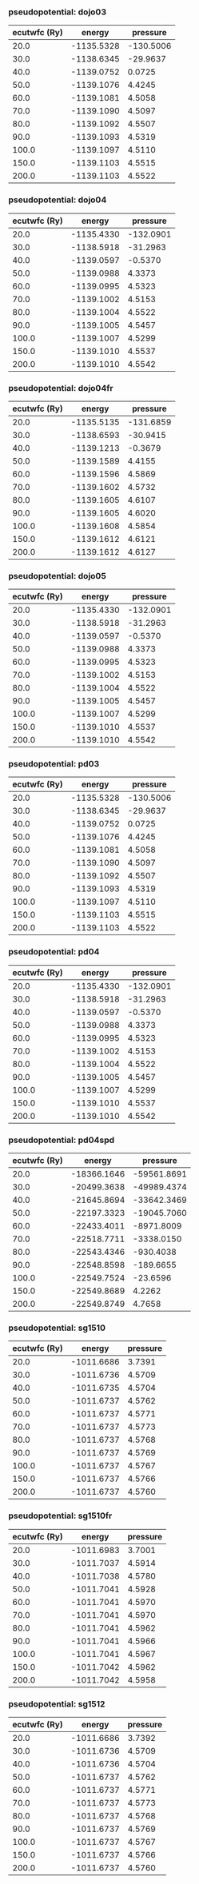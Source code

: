 ### pseudopotential: dojo03
| ecutwfc (Ry) | energy | pressure | 
| --- | --- | --- | 
| 20.0 | -1135.5328| -130.5006|
| 30.0 | -1138.6345| -29.9637|
| 40.0 | -1139.0752| 0.0725|
| 50.0 | -1139.1076| 4.4245|
| 60.0 | -1139.1081| 4.5058|
| 70.0 | -1139.1090| 4.5097|
| 80.0 | -1139.1092| 4.5507|
| 90.0 | -1139.1093| 4.5319|
| 100.0 | -1139.1097| 4.5110|
| 150.0 | -1139.1103| 4.5515|
| 200.0 | -1139.1103| 4.5522|

### pseudopotential: dojo04
| ecutwfc (Ry) | energy | pressure | 
| --- | --- | --- | 
| 20.0 | -1135.4330| -132.0901|
| 30.0 | -1138.5918| -31.2963|
| 40.0 | -1139.0597| -0.5370|
| 50.0 | -1139.0988| 4.3373|
| 60.0 | -1139.0995| 4.5323|
| 70.0 | -1139.1002| 4.5153|
| 80.0 | -1139.1004| 4.5522|
| 90.0 | -1139.1005| 4.5457|
| 100.0 | -1139.1007| 4.5299|
| 150.0 | -1139.1010| 4.5537|
| 200.0 | -1139.1010| 4.5542|

### pseudopotential: dojo04fr
| ecutwfc (Ry) | energy | pressure | 
| --- | --- | --- | 
| 20.0 | -1135.5135| -131.6859|
| 30.0 | -1138.6593| -30.9415|
| 40.0 | -1139.1213| -0.3679|
| 50.0 | -1139.1589| 4.4155|
| 60.0 | -1139.1596| 4.5869|
| 70.0 | -1139.1602| 4.5732|
| 80.0 | -1139.1605| 4.6107|
| 90.0 | -1139.1605| 4.6020|
| 100.0 | -1139.1608| 4.5854|
| 150.0 | -1139.1612| 4.6121|
| 200.0 | -1139.1612| 4.6127|

### pseudopotential: dojo05
| ecutwfc (Ry) | energy | pressure | 
| --- | --- | --- | 
| 20.0 | -1135.4330| -132.0901|
| 30.0 | -1138.5918| -31.2963|
| 40.0 | -1139.0597| -0.5370|
| 50.0 | -1139.0988| 4.3373|
| 60.0 | -1139.0995| 4.5323|
| 70.0 | -1139.1002| 4.5153|
| 80.0 | -1139.1004| 4.5522|
| 90.0 | -1139.1005| 4.5457|
| 100.0 | -1139.1007| 4.5299|
| 150.0 | -1139.1010| 4.5537|
| 200.0 | -1139.1010| 4.5542|

### pseudopotential: pd03
| ecutwfc (Ry) | energy | pressure | 
| --- | --- | --- | 
| 20.0 | -1135.5328| -130.5006|
| 30.0 | -1138.6345| -29.9637|
| 40.0 | -1139.0752| 0.0725|
| 50.0 | -1139.1076| 4.4245|
| 60.0 | -1139.1081| 4.5058|
| 70.0 | -1139.1090| 4.5097|
| 80.0 | -1139.1092| 4.5507|
| 90.0 | -1139.1093| 4.5319|
| 100.0 | -1139.1097| 4.5110|
| 150.0 | -1139.1103| 4.5515|
| 200.0 | -1139.1103| 4.5522|

### pseudopotential: pd04
| ecutwfc (Ry) | energy | pressure | 
| --- | --- | --- | 
| 20.0 | -1135.4330| -132.0901|
| 30.0 | -1138.5918| -31.2963|
| 40.0 | -1139.0597| -0.5370|
| 50.0 | -1139.0988| 4.3373|
| 60.0 | -1139.0995| 4.5323|
| 70.0 | -1139.1002| 4.5153|
| 80.0 | -1139.1004| 4.5522|
| 90.0 | -1139.1005| 4.5457|
| 100.0 | -1139.1007| 4.5299|
| 150.0 | -1139.1010| 4.5537|
| 200.0 | -1139.1010| 4.5542|

### pseudopotential: pd04spd
| ecutwfc (Ry) | energy | pressure | 
| --- | --- | --- | 
| 20.0 | -18366.1646| -59561.8691|
| 30.0 | -20499.3638| -49989.4374|
| 40.0 | -21645.8694| -33642.3469|
| 50.0 | -22197.3323| -19045.7060|
| 60.0 | -22433.4011| -8971.8009|
| 70.0 | -22518.7711| -3338.0150|
| 80.0 | -22543.4346| -930.4038|
| 90.0 | -22548.8598| -189.6655|
| 100.0 | -22549.7524| -23.6596|
| 150.0 | -22549.8689| 4.2262|
| 200.0 | -22549.8749| 4.7658|

### pseudopotential: sg1510
| ecutwfc (Ry) | energy | pressure | 
| --- | --- | --- | 
| 20.0 | -1011.6686| 3.7391|
| 30.0 | -1011.6736| 4.5709|
| 40.0 | -1011.6735| 4.5704|
| 50.0 | -1011.6737| 4.5762|
| 60.0 | -1011.6737| 4.5771|
| 70.0 | -1011.6737| 4.5773|
| 80.0 | -1011.6737| 4.5768|
| 90.0 | -1011.6737| 4.5769|
| 100.0 | -1011.6737| 4.5767|
| 150.0 | -1011.6737| 4.5766|
| 200.0 | -1011.6737| 4.5760|

### pseudopotential: sg1510fr
| ecutwfc (Ry) | energy | pressure | 
| --- | --- | --- | 
| 20.0 | -1011.6983| 3.7001|
| 30.0 | -1011.7037| 4.5914|
| 40.0 | -1011.7038| 4.5780|
| 50.0 | -1011.7041| 4.5928|
| 60.0 | -1011.7041| 4.5970|
| 70.0 | -1011.7041| 4.5970|
| 80.0 | -1011.7041| 4.5962|
| 90.0 | -1011.7041| 4.5966|
| 100.0 | -1011.7041| 4.5967|
| 150.0 | -1011.7042| 4.5962|
| 200.0 | -1011.7042| 4.5958|

### pseudopotential: sg1512
| ecutwfc (Ry) | energy | pressure | 
| --- | --- | --- | 
| 20.0 | -1011.6686| 3.7392|
| 30.0 | -1011.6736| 4.5709|
| 40.0 | -1011.6736| 4.5704|
| 50.0 | -1011.6737| 4.5762|
| 60.0 | -1011.6737| 4.5771|
| 70.0 | -1011.6737| 4.5773|
| 80.0 | -1011.6737| 4.5768|
| 90.0 | -1011.6737| 4.5769|
| 100.0 | -1011.6737| 4.5767|
| 150.0 | -1011.6737| 4.5766|
| 200.0 | -1011.6737| 4.5760|

